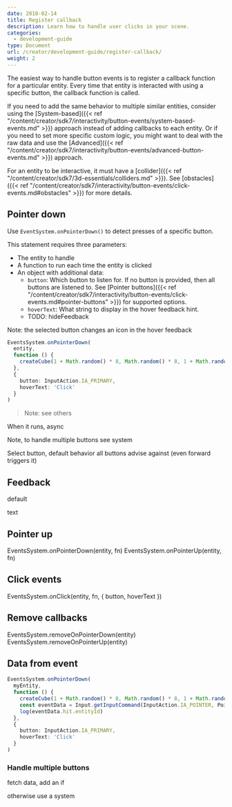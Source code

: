 ```yaml
---
date: 2018-02-14
title: Register callback
description: Learn how to handle user clicks in your scene.
categories:
  - development-guide
type: Document
url: /creator/development-guide/register-callback/
weight: 2
---
```


The easiest way to handle button events is to register a callback function for a particular entity. Every time that entity is interacted with using a specific button, the callback function is called.

If you need to add the same behavior to multiple similar entities, consider using the [System-based]({{< ref "/content/creator/sdk7/interactivity/button-events/system-based-events.md" >}}) approach instead of adding callbacks to each entity. Or if you need to set more specific custom logic, you might want to deal with the raw data and use the [Advanced]({{< ref "/content/creator/sdk7/interactivity/button-events/advanced-button-events.md" >}}) approach.

For an entity to be interactive, it must have a [collider]({{< ref "/content/creator/sdk7/3d-essentials/colliders.md" >}}). See [obstacles]({{< ref "/content/creator/sdk7/interactivity/button-events/click-events.md#obstacles" >}}) for more details.


## Pointer down

Use `EventSystem.onPointerDown()` to detect presses of a specific button.

This statement requires three parameters:

- The entity to handle
- A function to run each time the entity is clicked
- An object with additional data:
	- `button`: Which button to listen for. If no button is provided, then all buttons are listened to. See [Pointer buttons]({{< ref "/content/creator/sdk7/interactivity/button-events/click-events.md#pointer-buttons" >}}) for supported options.
	- `hoverText`: What string to display in the hover feedback hint.
	- TODO: hideFeedback

Note: the selected button changes an icon in the hover feedback

```ts
EventsSystem.onPointerDown(
  entity,
  function () {
    createCube(1 + Math.random() * 8, Math.random() * 8, 1 + Math.random() * 8)
  },
  {
    button: InputAction.IA_PRIMARY,
    hoverText: 'Click'
  }
)
```

> Note: see others

When it runs, async

Note, to handle multiple buttons see system

Select button, default behavior all buttons
advise against (even forward triggers it)



## Feedback

default

text

## Pointer up

EventsSystem.onPointerDown(entity, fn)
EventsSystem.onPointerUp(entity, fn)



## Click events

EventsSystem.onClick(entity, fn, { button, hoverText })

## Remove callbacks

EventsSystem.removeOnPointerDown(entity)
EventsSystem.removeOnPointerUp(entity)


## Data from event


```ts
EventsSystem.onPointerDown(
  myEntity,
  function () {
    createCube(1 + Math.random() * 8, Math.random() * 8, 1 + Math.random() * 8)
    const eventData = Input.getInputCommand(InputAction.IA_POINTER, PointerEventType.PET_DOWN, myEntity)
    log(eventData.hit.entityId)
  },
  {
    button: InputAction.IA_PRIMARY,
    hoverText: 'Click'
  }
)
```

### Handle multiple buttons

fetch data, add an if

otherwise use a system